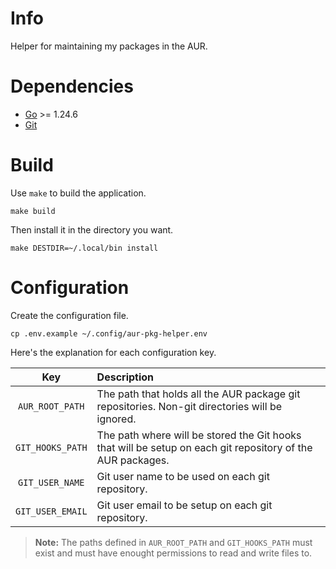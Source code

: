 # Info

Helper for maintaining my packages in the AUR.

# Dependencies

- [Go](https://go.dev/) >= 1.24.6
- [Git](https://git-scm.com/)

# Build

Use `make` to build the application.

```shell
make build
```

Then install it in the directory you want.

```shell
make DESTDIR=~/.local/bin install
```

# Configuration

Create the configuration file.

```shell
cp .env.example ~/.config/aur-pkg-helper.env
```

Here's the explanation for each configuration key.

|       Key        | Description                                                                                                |
| :--------------: | :--------------------------------------------------------------------------------------------------------- |
| `AUR_ROOT_PATH`  | The path that holds all the AUR package git repositories. Non-git directories will be ignored.             |
| `GIT_HOOKS_PATH` | The path where will be stored the Git hooks that will be setup on each git repository of the AUR packages. |
| `GIT_USER_NAME`  | Git user name to be used on each git repository.                                                           |
| `GIT_USER_EMAIL` | Git user email to be setup on each git repository.                                                         |

> **Note:** The paths defined in `AUR_ROOT_PATH` and `GIT_HOOKS_PATH` must exist and must have enought permissions to read and write files to.
